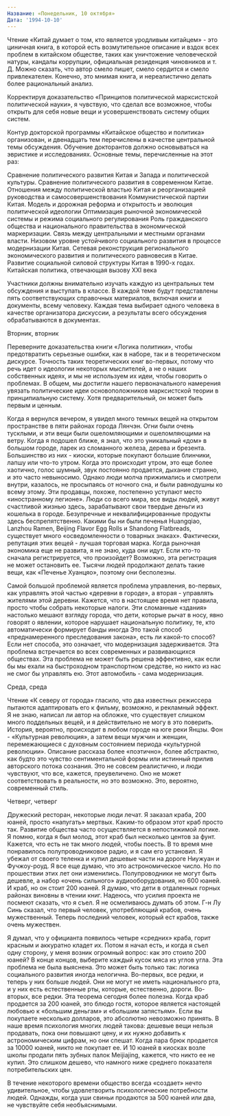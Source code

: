```yaml
---
Название: «Понедельник, 10 октября»
Дата: '1994-10-10'
---
```


Чтение «Китай думает о том, кто является уродливым китайцем» - это циничная книга, в которой есть возмутительное описание и вздох всех проблем в китайском обществе, таких как уничтожение человеческой натуры, кандалы коррупции, официальная резиденция чиновников и т. Д. Можно сказать, что автор смело пишет, смело сердится и смело привлекателен. Конечно, это мнимая книга, и нереалистично делать более рациональный анализ.

Корректируя доказательство «Принципов политической марксистской политической науки», я чувствую, что сделал все возможное, чтобы открыть для себя новые вещи и усовершенствовать систему общих систем.

Контур докторской программы «Китайское общество и политика» организован, и двенадцать тем перечислены в качестве центральной темы обсуждения. Обучение докторантов должно основываться на эвристике и исследованиях. Основные темы, перечисленные на этот раз:

Сравнение политического развития Китая и Запада и политической культуры. Сравнение политического развития в современном Китае. Отношения между политической властью Китая и реорганизацией руководства и самосовершенствования Коммунистической партии Китая. Модель и дорожная реформа и открытость и эволюция политической идеологии Оптимизация рыночной экономической системы и режима социального регулирования Роль гражданского общества и национального правительства в экономической маркеризации. Связь между центральными и местными органами власти. Низовом уровне устойчивого социального развития в процессе модернизации Китая. Сетевая реконструкция регионального экономического развития и политического равновесия в Китае. Развитие социальной силовой структуры Китая в 1990-х годах. Китайская политика, отвечающая вызову XXI века

Участники должны внимательно изучать каждую из центральных тем обсуждения и выступать в классе. В каждой теме будут представлены пять соответствующих справочных материалов, включая книги и документы, всему человеку. Каждая тема выбирает одного человека в качестве организатора дискуссии, а результаты всего обсуждения обрабатываются в документах.

Вторник, вторник

Переверните доказательства книги «Логика политики», чтобы предотвратить серьезные ошибки, как в наборе, так и в теоретическом дискурсе. Точность таких теоретических книг во-первых, потому что речь идет о идеологии некоторых мыслителей, а не о наших собственных идеях, и мы не используем их идеи, чтобы говорить о проблемах. В общем, мы достигли нашего первоначального намерения увязать политические идеи основоположников марксистской теории в принципиальную систему. Хотя предварительный, он может быть первым и ценным.

Когда я вернулся вечером, я увидел много темных вещей на открытом пространстве в пяти районах города Лянчэн. Огни были очень тусклыми, и эти вещи были ошеломляющими и ошеломляющими на ветру. Когда я подошел ближе, я знал, что это уникальный «дом» в большом городе, ларек из сломанного железа, дерева и брезента. Большинство из них - киоски, которые покупают большие блинчики, лапшу или что-то утром. Когда это происходит утром, это еще более хаотично, голос шумный, звук постоянно продается, дыхание странно, и это часто невыносимо. Однако люди молча прижимались и смотрели внутри, казалось, не просыпаясь от ночного сна, и были равнодушны ко всему этому. Эти продавцы, похоже, постепенно уступают место «иностранному легионе». Люди со всего мира, все виды людей, живут счастливой жизнью здесь, зарабатывают свои твердые деньги из кошелька в городе. Безупречные и неквалифицированные продукты здесь беспрепятственно. Какими бы ни были печенья Huangqiao, Lanzhou Ramen, Beijing Flavor Egg Rolls и Shandong Flatbreads, существует много «осведомленности о товарных знаках». Фактически, репутация этих вещей - лучшая торговая марка. Когда рыночная экономика еще не развита, я не знаю, куда они идут. Если кто-то сначала регистрируется, что произойдет? Возможно, эта регистрация не может остановить ее. Тысячи людей продолжают делать такие вещи, как «Печенье Хуанцяо», поэтому они бесполезны.

Самой большой проблемой является проблема управления, во-первых, как управлять этой частью «деревни в городе», а вторая - управлять жителями этой деревни. Кажется, что в настоящее время нет правила, просто чтобы собрать некоторые налоги. Эти сломанные «здания» настолько мешают взгляду города, что дети, которые рычат в носу, явно говорят о явлении, которое нарушает национальную политику, те, кто автоматически формирует банды иногда Это такой способ «преднамеренного преследования закона», есть ли какой-то способ? Если нет способа, это означает, что модернизация задерживается. Эта проблема встречается во всех современных и развивающихся обществах. Эта проблема не может быть решена эффективно, как если бы мы ехали на быстроходном транспортном средстве, но никто из нас не смог бы управлять ею. Этот автомобиль - сама модернизация.

Среда, среда

Чтение «К северу от города» гласило, что два известных режиссера пытаются адаптировать его к фильму, возможно, и рекламный эффект. Я не знаю, написал ли автор на обложке, что существует слишком много поддельных вещей, и я действительно не могу в это поверить. История, вероятно, происходит в любом городе на юге реки Янцзы. Фон - «Культурная революция», а затем вещи мужчин и женщин, перемежающиеся с духовным состоянием периода «культурной революции». Описание рассказа более «поэтично», более абстрактно, как будто это чувство сентиментальной формы или истинный прилив авторского потока сознания. Это не совсем реалистично, и люди чувствуют, что все, кажется, преувеличено. Оно не может соответствовать в реальности, но это возможно. Это, вероятно, современный стиль.

Четверг, четверг

Дружеский ресторан, некоторые люди лечат. Я заказал краба, 200 юаней, просто «напугать» мертвых. Каким-то образом этот краб просто так. Развитие общества часто осуществляется в непостижимой логике. Я помню, когда я был молод, этот краб был несколько центов за фунт. Кажется, что есть не так много людей, чтобы поесть. В то время мне понравилось полупроводниковое радио, и я сам его установил. Я убежал от своего теленка и купил дешевые части на дороге Ниужуан и Фучжоу-роуд. Я все еще думаю, что это астрономическое число. Но по прошествии этих лет они изменились. Полупроводники не могут быть дешевле, а набор «очень сильного» аудиооборудования, но 600 юаней. И краб, но он стоит 200 юаней. Я думаю, что дети в отдаленных горных районах виновны в чтении книг. Надеюсь, что усилия проекта не посмеют сказать, что я съел. Я не осмеливаюсь думать об этом. Г-н Лу Синь сказал, что первый человек, употребляющий крабов, очень мужественный. Теперь последний человек, который ест крабов, также очень мужествен.

Я думал, что у официанта появилось четыре «средних» краба, горит красным и аккуратно кладет их. Потом я начал есть, и когда я съел одну сторону, у меня возник огромный вопрос: как это стоило 200 юаней? В конце концов, выберите каждый кусок мяса из углов угла. Эта проблема не была выяснена. Это может быть только так: логика социального развития иногда нелогична. Во-первых, все редки, и теперь у них больше людей. Они не могут не иметь национального рта, и у них есть естественные рты, которые, естественно, дороги. Во-вторых, все редки. Эта теорема сегодня более полезна. Когда краб продается за 200 юаней, это блюдо гостя, которое является настоящей любовью к «большим деньгам» и «большим запястьям». Если вы покупаете несколько долларов, это абсолютно невозможно принять. В наше время психология многих людей такова: дешевые вещи нельзя продавать, пока они повышают цену, и их нужно добавить к астрономическим цифрам, но они спешат. Когда пара брюк продается за 10000 юаней, никто не покупает ее. И 10 юаней в киосках возле школы продали пять зубных палок Meijiajing, кажется, что никто ее не купил. Это слишком дешево, что намного ниже среднего показателя потребительских цен.

В течение некоторого времени общество всегда «создает» нечто удивительное, чтобы удовлетворить психологические потребности людей. Однажды, когда уши свиньи продаются за 500 юаней или два, не чувствуйте себя необъяснимыми.

